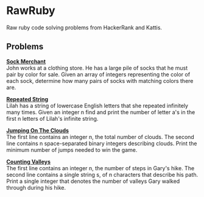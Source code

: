 # RawRuby
Raw ruby code solving problems from HackerRank and Kattis.

## Problems
[**Sock Merchant**](https://www.hackerrank.com/challenges/sock-merchant/problem)<br>
John works at a clothing store. He has a large pile of socks that he must pair by color for sale. Given an array of integers representing the color of each sock, determine how many pairs of socks with matching colors there are.

[**Repeated String**](https://www.hackerrank.com/challenges/repeated-string/problem)<br>
Lilah has a string of lowercase English letters that she repeated infinitely many times. Given an integer n find and print the number of letter a's in the first n letters of Lilah's infinite string.

[**Jumping On The Clouds**](https://www.hackerrank.com/challenges/jumping-on-the-clouds/problem)<br>
The first line contains an integer n, the total number of clouds. The second line contains n space-separated binary integers describing clouds. Print the minimum number of jumps needed to win the game.

[**Counting Valleys**](https://www.hackerrank.com/challenges/counting-valleys/problem)<br>
The first line contains an integer n, the number of steps in Gary's hike. The second line contains a single string s, of n characters that describe his path. Print a single integer that denotes the number of valleys Gary walked through during his hike.
